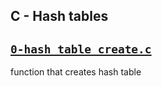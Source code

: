 ## C - Hash tables

## [`0-hash_table_create.c`](0-hash_table_create.c)
function that creates hash table
